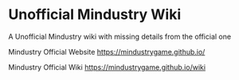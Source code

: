 # Unofficial Mindustry Wiki
A Unofficial Mindustry wiki with missing details from the official one

Mindustry Official Website
https://mindustrygame.github.io/

Mindustry Official Wiki
https://mindustrygame.github.io/wiki
